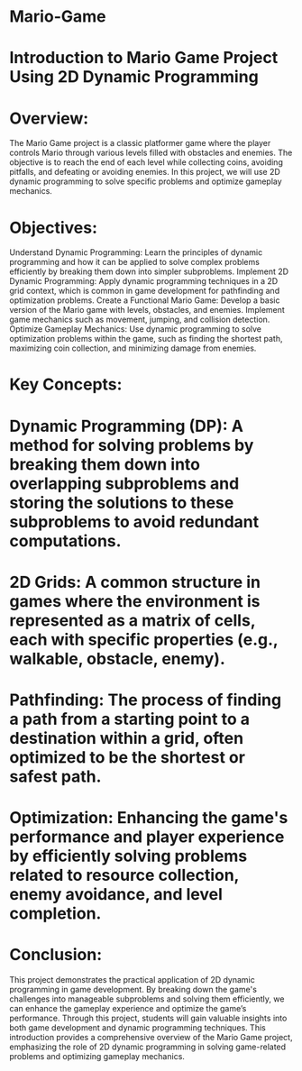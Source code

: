 # Mario-Game
# Introduction to Mario Game Project Using 2D Dynamic Programming
# Overview:
 The Mario Game project is a classic platformer game where the player controls Mario through various levels filled with obstacles and enemies. The objective is to reach the end of each level while collecting 
 coins, avoiding pitfalls, and defeating or avoiding enemies. In this project, we will use 2D dynamic programming to solve specific problems and optimize gameplay mechanics.

# Objectives:
 Understand Dynamic Programming: Learn the principles of dynamic programming and how it can be applied to solve complex problems efficiently by breaking them down into simpler subproblems.
 Implement 2D Dynamic Programming: Apply dynamic programming techniques in a 2D grid context, which is common in game development for pathfinding and optimization problems.
 Create a Functional Mario Game: Develop a basic version of the Mario game with levels, obstacles, and enemies. Implement game mechanics such as movement, jumping, and collision detection.
 Optimize Gameplay Mechanics: Use dynamic programming to solve optimization problems within the game, such as finding the shortest path, maximizing coin collection, and minimizing damage from enemies.

# Key Concepts:
# Dynamic Programming (DP): A method for solving problems by breaking them down into overlapping subproblems and storing the solutions to these subproblems to avoid redundant computations.

# 2D Grids: A common structure in games where the environment is represented as a matrix of cells, each with specific properties (e.g., walkable, obstacle, enemy).

# Pathfinding: The process of finding a path from a starting point to a destination within a grid, often optimized to be the shortest or safest path.

# Optimization: Enhancing the game's performance and player experience by efficiently solving problems related to resource collection, enemy avoidance, and level completion.

# Conclusion:
 This project demonstrates the practical application of 2D dynamic programming in game development. By breaking down the game's challenges into manageable subproblems and solving them efficiently, we can enhance the gameplay experience and optimize the game’s performance. Through this project, students will gain valuable insights into both game development and dynamic programming techniques.
 This introduction provides a comprehensive overview of the Mario Game project, emphasizing the role of 2D dynamic programming in solving game-related problems and optimizing gameplay mechanics.






